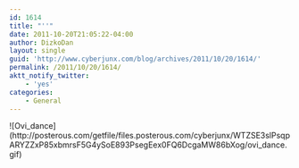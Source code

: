 ```yaml
---
id: 1614
title: "''"
date: 2011-10-20T21:05:22-04:00
author: DizkoDan
layout: single
guid: 'http://www.cyberjunx.com/blog/archives/2011/10/20/1614/'
permalink: /2011/10/20/1614/
aktt_notify_twitter:
    - 'yes'
categories:
    - General
---
```


<div class="posterous_autopost"><div class="p_embed p_image_embed"> ![Ovi_dance](http://posterous.com/getfile/files.posterous.com/cyberjunx/WTZSE3slPsqpARYZZxP85xbmrsF5G4ySoE893PsegEex0FQ6DcgaMW86bXog/ovi_dance.gif)</div></div>
